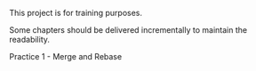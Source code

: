 This project is for training purposes.

Some chapters should be delivered incrementally to maintain the readability.

Practice 1 - Merge and Rebase
